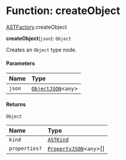 # Function: createObject

[ASTFactory](/en/auto-docs/fixed-layout-editor/modules/ASTFactory.md).createObject

**createObject**(`json`): `Object`

Creates an `Object` type node.

#### Parameters

| Name | Type |
| :------ | :------ |
| `json` | [`ObjectJSON`](/en/auto-docs/fixed-layout-editor/interfaces/ObjectJSON.md)<`any`> |

#### Returns

`Object`

| Name | Type |
| :------ | :------ |
| `kind` | [`ASTKind`](/en/auto-docs/fixed-layout-editor/enums/ASTKind.md) |
| `properties?` | [`PropertyJSON`](/en/auto-docs/fixed-layout-editor/types/PropertyJSON.md)<`any`>\[] |
